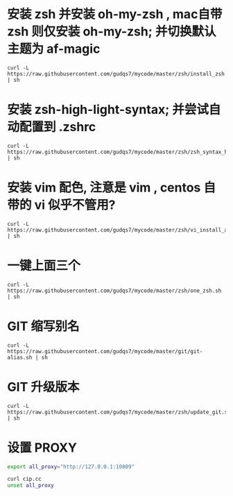 # 安装 zsh 并安装 oh-my-zsh , mac自带 zsh 则仅安装 oh-my-zsh; 并切换默认主题为 af-magic
```
curl -L https://raw.githubusercontent.com/gudqs7/mycode/master/zsh/install_zsh.sh | sh
```

# 安装 zsh-high-light-syntax; 并尝试自动配置到 .zshrc
```
curl -L https://raw.githubusercontent.com/gudqs7/mycode/master/zsh/zsh_syntax_highlighting.sh | sh
```

# 安装 vim 配色, 注意是 vim , centos 自带的 vi 似乎不管用?
```
curl -L https://raw.githubusercontent.com/gudqs7/mycode/master/zsh/vi_install_and_solarized.sh | sh
```

# 一键上面三个
```
curl -L https://raw.githubusercontent.com/gudqs7/mycode/master/zsh/one_zsh.sh | sh
```

# GIT 缩写别名
```
curl -L https://raw.githubusercontent.com/gudqs7/mycode/master/git/git-alias.sh | sh
```


# GIT 升级版本
```
curl -L https://raw.githubusercontent.com/gudqs7/mycode/master/zsh/update_git.sh | sh
```

# 设置 PROXY
```bash
export all_proxy="http://127.0.0.1:10809"

curl cip.cc
unset all_proxy

```
